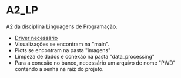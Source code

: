 # A2_LP
A2 da disciplina Linguagens de Programação.
* [Driver necessário](https://www.microsoft.com/en-us/download/details.aspx?id=56567)
* Visualizações se encontram na "main".
* Plots se encontram na pasta "imagens"
* Limpeza de dados e conexão na pasta "data_processing"
* Para a conexão no banco, necessário um arquivo de nome "PWD" contendo a senha na raiz do projeto.
